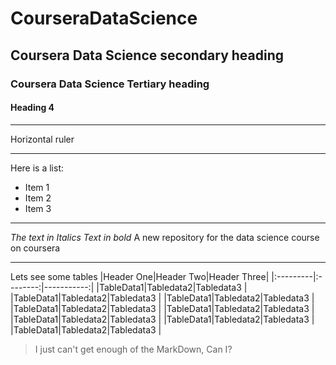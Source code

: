# CourseraDataScience
## Coursera Data Science secondary heading
### Coursera Data Science Tertiary heading
#### Heading 4
***
Horizontal ruler
***
Here is a list:
* Item 1
* Item 2
* Item 3
***
*The text in Italics*
_Text in bold_
A new repository for the data science course on coursera
***
Lets see some tables
|Header One|Header Two|Header Three|
|:---------|:--------:|-----------:|
|TableData1|Tabledata2|Tabledata3  |
|TableData1|Tabledata2|Tabledata3  |
|TableData1|Tabledata2|Tabledata3  |
|TableData1|Tabledata2|Tabledata3  |
|TableData1|Tabledata2|Tabledata3  |
|TableData1|Tabledata2|Tabledata3  |
|TableData1|Tabledata2|Tabledata3  |
|TableData1|Tabledata2|Tabledata3  |


>I just can't get enough of the MarkDown, Can I?
